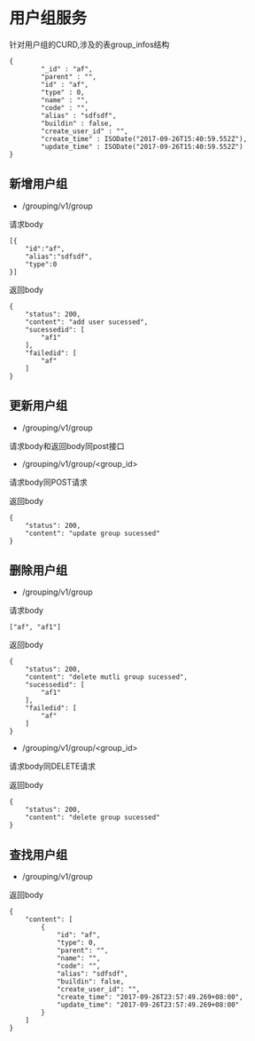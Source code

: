 # 用户组服务

针对用户组的CURD,涉及的表group_infos结构

	{
			"_id" : "af",
			"parent" : "",
			"id" : "af",
			"type" : 0,
			"name" : "",
			"code" : "",
			"alias" : "sdfsdf",
			"buildin" : false,
			"create_user_id" : "",
			"create_time" : ISODate("2017-09-26T15:40:59.552Z"),
			"update_time" : ISODate("2017-09-26T15:40:59.552Z")
	}


## 新增用户组

* /grouping/v1/group

请求body

	[{
		"id":"af",
		"alias":"sdfsdf",
		"type":0
	}]

返回body

	{
		"status": 200,
		"content": "add user sucessed",
		"sucessedid": [
			"af1"
		],
		"failedid": [
			"af"
		]
	}	


## 更新用户组

* /grouping/v1/group

请求body和返回body同post接口

* /grouping/v1/group/<group_id>

请求body同POST请求

返回body

	{
		"status": 200,
		"content": "update group sucessed"
	}

## 删除用户组

* /grouping/v1/group

请求body

	["af", "af1"]

返回body

	{
		"status": 200,
		"content": "delete mutli group sucessed",
		"sucessedid": [
			"af1"
		],
		"failedid": [
			"af"
		]
	}

* /grouping/v1/group/<group_id>

请求body同DELETE请求

返回body

	{
		"status": 200,
		"content": "delete group sucessed"
	}

## 查找用户组

* /grouping/v1/group

返回body

	{
		"content": [
			{
				"id": "af",
				"type": 0,
				"parent": "",
				"name": "",
				"code": "",
				"alias": "sdfsdf",
				"buildin": false,
				"create_user_id": "",
				"create_time": "2017-09-26T23:57:49.269+08:00",
				"update_time": "2017-09-26T23:57:49.269+08:00"
			}
		]
	}
